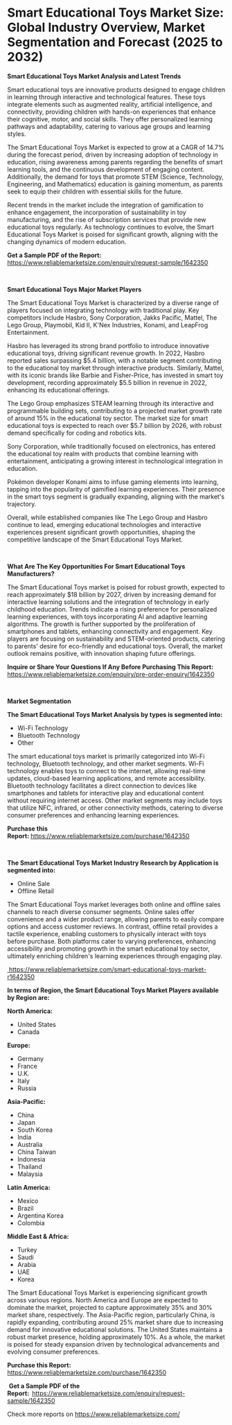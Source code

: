 <p><h1>Smart Educational Toys Market Size: Global Industry Overview, Market Segmentation and Forecast (2025 to 2032)</h1></p><p><strong>Smart Educational Toys Market Analysis and Latest Trends</strong></p>
<p><p>Smart educational toys are innovative products designed to engage children in learning through interactive and technological features. These toys integrate elements such as augmented reality, artificial intelligence, and connectivity, providing children with hands-on experiences that enhance their cognitive, motor, and social skills. They offer personalized learning pathways and adaptability, catering to various age groups and learning styles.</p><p>The Smart Educational Toys Market is expected to grow at a CAGR of 14.7% during the forecast period, driven by increasing adoption of technology in education, rising awareness among parents regarding the benefits of smart learning tools, and the continuous development of engaging content. Additionally, the demand for toys that promote STEM (Science, Technology, Engineering, and Mathematics) education is gaining momentum, as parents seek to equip their children with essential skills for the future.</p><p>Recent trends in the market include the integration of gamification to enhance engagement, the incorporation of sustainability in toy manufacturing, and the rise of subscription services that provide new educational toys regularly. As technology continues to evolve, the Smart Educational Toys Market is poised for significant growth, aligning with the changing dynamics of modern education.</p></p>
<p><strong>Get a Sample PDF of the Report:&nbsp;</strong> <a href="https://www.reliablemarketsize.com/enquiry/request-sample/1642350?utm_campaign=1911&utm_medium=2&utm_source=Github&utm_content=ia&utm_term=09022025&utm_id=smart-educational-toys">https://www.reliablemarketsize.com/enquiry/request-sample/1642350</a></p>
<p>&nbsp;</p>
<p><strong>Smart Educational Toys Major Market Players</strong></p>
<p><p>The Smart Educational Toys Market is characterized by a diverse range of players focused on integrating technology with traditional play. Key competitors include Hasbro, Sony Corporation, Jakks Pacific, Mattel, The Lego Group, Playmobil, Kid II, K'Nex Industries, Konami, and LeapFrog Entertainment. </p><p>Hasbro has leveraged its strong brand portfolio to introduce innovative educational toys, driving significant revenue growth. In 2022, Hasbro reported sales surpassing $5.4 billion, with a notable segment contributing to the educational toy market through interactive products. Similarly, Mattel, with its iconic brands like Barbie and Fisher-Price, has invested in smart toy development, recording approximately $5.5 billion in revenue in 2022, enhancing its educational offerings.</p><p>The Lego Group emphasizes STEAM learning through its interactive and programmable building sets, contributing to a projected market growth rate of around 15% in the educational toy sector. The market size for smart educational toys is expected to reach over $5.7 billion by 2026, with robust demand specifically for coding and robotics kits.</p><p>Sony Corporation, while traditionally focused on electronics, has entered the educational toy realm with products that combine learning with entertainment, anticipating a growing interest in technological integration in education. </p><p>Pokémon developer Konami aims to infuse gaming elements into learning, tapping into the popularity of gamified learning experiences. Their presence in the smart toys segment is gradually expanding, aligning with the market's trajectory.</p><p>Overall, while established companies like The Lego Group and Hasbro continue to lead, emerging educational technologies and interactive experiences present significant growth opportunities, shaping the competitive landscape of the Smart Educational Toys Market.</p></p>
<p>&nbsp;</p>
<p><strong>What Are The Key Opportunities For Smart Educational Toys Manufacturers?</strong></p>
<p><p>The Smart Educational Toys market is poised for robust growth, expected to reach approximately $18 billion by 2027, driven by increasing demand for interactive learning solutions and the integration of technology in early childhood education. Trends indicate a rising preference for personalized learning experiences, with toys incorporating AI and adaptive learning algorithms. The growth is further supported by the proliferation of smartphones and tablets, enhancing connectivity and engagement. Key players are focusing on sustainability and STEM-oriented products, catering to parents' desire for eco-friendly and educational toys. Overall, the market outlook remains positive, with innovation shaping future offerings.</p></p>
<p><strong>Inquire or Share Your Questions If Any Before Purchasing This Report:</strong> <a href="https://www.reliablemarketsize.com/enquiry/pre-order-enquiry/1642350?utm_campaign=1911&utm_medium=2&utm_source=Github&utm_content=ia&utm_term=09022025&utm_id=smart-educational-toys">https://www.reliablemarketsize.com/enquiry/pre-order-enquiry/1642350</a></p>
<p>&nbsp;</p>
<p><strong>Market Segmentation</strong></p>
<p><strong>The Smart Educational Toys Market Analysis by types is segmented into:</strong></p>
<p><ul><li>Wi-Fi Technology</li><li>Bluetooth Technology</li><li>Other</li></ul></p>
<p><p>The smart educational toys market is primarily categorized into Wi-Fi technology, Bluetooth technology, and other market segments. Wi-Fi technology enables toys to connect to the internet, allowing real-time updates, cloud-based learning applications, and remote accessibility. Bluetooth technology facilitates a direct connection to devices like smartphones and tablets for interactive play and educational content without requiring internet access. Other market segments may include toys that utilize NFC, infrared, or other connectivity methods, catering to diverse consumer preferences and enhancing learning experiences.</p></p>
<p><strong>Purchase this Report:&nbsp;</strong><a href="https://www.reliablemarketsize.com/purchase/1642350?utm_campaign=1911&utm_medium=2&utm_source=Github&utm_content=ia&utm_term=09022025&utm_id=smart-educational-toys">https://www.reliablemarketsize.com/purchase/1642350</a></p>
<p>&nbsp;</p>
<p><strong>The Smart Educational Toys Market Industry Research by Application is segmented into:</strong></p>
<p><ul><li>Online Sale</li><li>Offline Retail</li></ul></p>
<p><p>The Smart Educational Toys market leverages both online and offline sales channels to reach diverse consumer segments. Online sales offer convenience and a wider product range, allowing parents to easily compare options and access customer reviews. In contrast, offline retail provides a tactile experience, enabling customers to physically interact with toys before purchase. Both platforms cater to varying preferences, enhancing accessibility and promoting growth in the smart educational toy sector, ultimately enriching children's learning experiences through engaging play.</p></p>
<p><a href="https://www.reliablemarketsize.com/smart-educational-toys-market-r1642350?utm_campaign=1911&utm_medium=2&utm_source=Github&utm_content=ia&utm_term=09022025&utm_id=smart-educational-toys">&nbsp;https://www.reliablemarketsize.com/smart-educational-toys-market-r1642350</a></p>
<p><strong>In terms of Region, the Smart Educational Toys Market Players available by Region are:</strong></p>
<p>
    <p> <strong> North America: </strong>
        <ul>
            <li>United States</li>
            <li>Canada</li>
        </ul>
        </p> 
    <p> <strong> Europe: </strong>
        <ul>
            <li>Germany</li>
            <li>France</li>
            <li>U.K.</li>
            <li>Italy</li>
            <li>Russia</li>
        </ul>
        </p> 
    <p> <strong> Asia-Pacific: </strong>
        <ul>
            <li>China</li>
            <li>Japan</li>
            <li>South Korea</li>
            <li>India</li>
            <li>Australia</li>
            <li>China Taiwan</li>
            <li>Indonesia</li>
            <li>Thailand</li>
            <li>Malaysia</li>
        </ul>
        </p> 
    <p> <strong> Latin America: </strong>
        <ul>
            <li>Mexico</li>
            <li>Brazil</li>
            <li>Argentina Korea</li>
            <li>Colombia</li>
        </ul>
        </p> 
    <p> <strong> Middle East & Africa: </strong>
        <ul>
            <li>Turkey</li>
            <li>Saudi</li>
            <li>Arabia</li>
            <li>UAE</li>
            <li>Korea</li>
        </ul>
    </p>
    </p>
<p><p>The Smart Educational Toys Market is experiencing significant growth across various regions. North America and Europe are expected to dominate the market, projected to capture approximately 35% and 30% market share, respectively. The Asia-Pacific region, particularly China, is rapidly expanding, contributing around 25% market share due to increasing demand for innovative educational solutions. The United States maintains a robust market presence, holding approximately 10%. As a whole, the market is poised for steady expansion driven by technological advancements and evolving consumer preferences.</p></p>
<p><strong>Purchase this Report: </strong><a href="https://www.reliablemarketsize.com/purchase/1642350?utm_campaign=1911&utm_medium=2&utm_source=Github&utm_content=ia&utm_term=09022025&utm_id=smart-educational-toys">https://www.reliablemarketsize.com/purchase/1642350</a></p>
<p>&nbsp;<strong>Get a Sample PDF of the Report:&nbsp;&nbsp;</strong><a href="https://www.reliablemarketsize.com/enquiry/request-sample/1642350?utm_campaign=1911&utm_medium=2&utm_source=Github&utm_content=ia&utm_term=09022025&utm_id=smart-educational-toys">https://www.reliablemarketsize.com/enquiry/request-sample/1642350</a></p>
<p><strong></strong></p>
<p>Check more reports on <a href="https://www.reliablemarketsize.com/?utm_campaign=1911&utm_medium=2&utm_source=Github&utm_content=ia&utm_term=09022025&utm_id=smart-educational-toys">https://www.reliablemarketsize.com/</a></p>